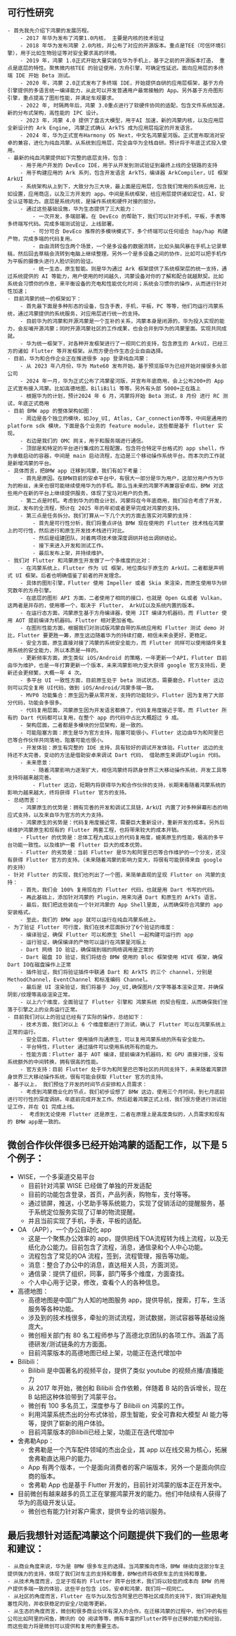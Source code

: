 ## 可行性研究
    - 首先我先介绍下鸿蒙的发展历程。
        - 2017 年华为发布了鸿蒙1.0内核， 主要是内核的技术验证
        - 2018 年华为发布鸿蒙 2.0内核，并公布了对应的开源版本。重点是TEE（可信环境引擎），用于比如生物验证等对安全要求高的环境。
        - 2019 年，鸿蒙 1.0正式开始大量实装在华为手机上，基于之前的开源版本打造， 重点是底层的特性。聚焦微内核TEE 的验证使用，方舟引擎，可确定性延迟。面向应用层的多终端 IDE 开始 Beta 测试。
        - 2020 年，鸿蒙 2.0正式发布了多终端 IDE，开始提供自研的应用层框架，基于方舟引擎提供的多语言统一编译能力，从此可以开发普通用户最常接触的 App。另外基于方舟图形引擎，重点提高了图形性能，并满足车规要求。
        - 2022 年, 时隔两年后，鸿蒙 3.0重点进行了软硬件协同的适配，包含文件系统加速，新的分布式架构，高性能的 IPC 设计。
        - 2023 年，鸿蒙 4.0 提供了盘古大模型，用于AI 加速，新的鸿蒙内核，以及应用层全新设计的 Ark Engine, 鸿蒙正式确认 ArkTS 成为应用层指定的开发语言。
        - 2024 年，华为正式宣布Harmony OS Next，中文名鸿蒙星河版。正式宣布取消对安卓的兼容，进化为纯血鸿蒙。从系统到应用层，完全由华为全栈自研。预计将于年底正式投入使用。
    - 最新的纯血鸿蒙提供如下完整的底层支持，包含：
        - 用于用户开发的 DevEco IDE，用于从开发到测试验证到最终上线的全链路的支持
        - 用于构建应用的 Ark 系列，包含开发语言 ArkTS，编译器 ArkCompiler，UI 框架 ArkUI
        - 系统架构从上到下，大致分为三大块，最上面是应用层，包含我们常用的系统应用，比如设置，应用商店，以及三方开发的 app。中间是系统框架，给应用层提供诸如定位，AI，安全认证等能力。底层是系统内核，是操作系统和硬件对接的部分。
        - 通过这些基础设施，华为生态提供了三大能力：
            - 一次开发，多端部署。在 DevEco 的帮助下，我们可以针对手机，平板，手表等多终端写代码。完成多端测试验证，上线部署。
            - 可分可合 DevEco 推荐的多模块模式下，多个终端可以任何组合 hap/hap 构建产物，完成多端的代码复用。
            - 自由流转包含两个场景，一个是多设备的数据流转。比如头脑风暴在手机上记录草稿，然后回去草稿会流转到电脑上继续整理。另外一个是多设备之间的协作，比如可以把手机作为平板的摄像头进行人脸识别的验证。
            - 统一生态，原生智能。则是华为通过 Ark 框架提供了系统框架层的统一支持，通过系统提供的 AI 等能力，用户使用的时间越久，鸿蒙设备对你的了解和配合就越默契。比如系统会习惯你的作息，来平衡设备的充电和性能优化时间；系统会习惯你的操作，从而进行针对性加速；
    - 目前鸿蒙的统一的框架如下：
        - 首先最下面是多种形态的设备，包含手表，手机，平板，PC 等等，他们均运行鸿蒙系统，通过鸿蒙提供的系统服务，对应用层进行统一的支持。
        - 目前华为的鸿蒙和开源鸿蒙是一个互补的关系，鸿蒙本身是闭源的，华为投入实现的能力，会反哺开源鸿蒙；同时开源鸿蒙社区的工作成果，也会合并到华为的鸿蒙里面。实现共同成就。
        - 华为统一框架下，对各种开发框架进行了一视同仁的支持，包含原生的 ArkUI，已经三方的诸如 Flutter 等开发框架。从而方便合作生态企业自由选择。
    - 目前，华为和合作企业正在推进很多 app 登录纯血鸿蒙：
        - 从 2023 年八月份，华为 Mate60 发布开始，基于预览版华为已经开始对接很多头部公司
        - 2024 年一月，华为正式公布了鸿蒙星河版，并宣布年底商用，会上公布200+的 App 正式宣布接入鸿蒙。比如高德地图，BiliBili 等等。另外有头部 5000+正在路上
        - 根据华为的计划，预计2024 年 6 月，鸿蒙将开始 Beta 测试，8 月份 进行 RC 测试，年底正式商用
    - 目前 BMW app 的整体架构如图：
        - 周边是各个独立的模块，如Joy_UI, Atlas, Car_connection等等，中间是通用的 platform sdk 模块，下面是各个业务的 feature module，这些都是基于 flutter 实现。
        - 右边是我们的 OMC 网关，用于和服务端进行通信。
        - 顶部是和特定的平台进行集成的工程配置。包含符合特定平台格式的 app shell，作为承载启动的容器，中间是 main 启动流程，左边是三个移动操作系统平台。而本次的工作就是新增鸿蒙的平台。
    - 具体而言，把BMW app 迁移到鸿蒙，我们有如下考量：
        - 首先是原因。在BMW目前的安卓平台中，有很大一部分是华为用户，这部分用户作为华为的粉丝，未来也很可能继续使用华为的手机。那么当未来的鸿蒙不再兼容安卓后，BMW 对这些用户在新的平台上继续提供服务，体现了宝马对用户的负责。
        - 第二点是时机。考虑到华为的商业计划，鸿蒙将在今年底商用，我们综合考虑了开发，测试，发布的全流程，预计在 2025 年的年初或者更早完成对鸿蒙的支持。
        - 第三点是任务拆分。我们打算从一下几个大的方面去落实对鸿蒙的支持：
            - 首先是可行性分析，我们将重点评估 BMW 现在使用的 Flutter 技术栈在鸿蒙上的可行性，然后进行和原生开发技术栈进行对比。
            - 然后是组建团队，对着两项技术做深度调研并给出调研结论。
            - 接下来进入开发和测试工作。
            - 最后发布上架，并持续维护。
    - 我们对 Flutter 和鸿蒙原生开发做了一个多维度的比对：
        - 在鸿蒙系统上，Flutter 作为 UI 框架，地位类似于原生的 ArkUI。二者都是声明式 UI 框架。后者也明确借鉴了前者的开发理念。
        - 具体的图形引擎，Flutter 使用 Impeller 或者 Skia 来渲染，而原生使用华为研究数年的方舟引擎。
        - 在底层的图形 API 方面，二者使用了相同的接口，也就是 Open GL或者 Vulkan，这两者是并存的，使用哪一个，取决于 Flutter， ArkUI以及系统内置的版本。
        - 在运行态方面，鸿蒙原生基于方舟编译器，使用 JIT 编译为机器码，而 Flutter 使用 AOT 提前编译为机器码。Flutter 相对更加省电。
        - 在图形性能方面，根据我们对测试版鸿蒙自带的系统应用和 Flutter 测试 demo 对比，Flutter 要更胜一筹，原生这边随着华为的持续打磨，相信未来会更好，更稳定。
        - 安全方面，原生直接对接了鸿蒙的系统安全能力，而 Flutter 同样可以使用插件来复用系统的安全能力，所以本质是一样的。
        - 更新频率方面，原生类似 iOS/Android 的策略，一年更新一个API，Flutter 目前由华为维护，也是一年打算更新一个版本，未来鸿蒙影响力变大获得 google 官方支持后，更新还会更频繁，大概一年 4 次。
        - 多平台 UI 一致性方面，目前原生处于 beta 测试状态，需要磨合。Flutter 这边则可以完全复用 UI代码，做到 iOS/Android/鸿蒙多端一致。
        - MVP0 功能集合：原生因为要从零开发，支持的功能较少。Flutter 因为复用了大部分代码，功能会多很多。
        - 代码复用层面，鸿蒙原生因为开发语言都换了，代码复用度接近于零。而 Flutter 所有的 Dart 代码都可以复用，在整个 app 的代码中占比大概超过 9 成。
        - 架构层面，二者都是多模块的分层架构，是一致的。
        - 可能阻塞方面：原生是华为官方支持，阻塞可能很小。Flutter 这边由华为和阿里巴巴等合作伙伴共同落地，阻塞可能也很小。
        - 开发体验：原生有完整的 IDE 支持，具有较好的调试开发体验。Flutter 这边的支持还不太完善，变动的方法是借助安卓来调试 Dart 代码， 借助原生来调试Plugin 代码。
        - 未来愿景：
            - 随着鸿蒙影响力逐渐扩大，相信鸿蒙终将跻身世界三大移动操作系统，开发工具等支持将越来越完善。
            - Flutter 这边，短期内将获得华为和合作伙伴的支持，长期来看随着鸿蒙系统的影响力越来越大，终将获得 Flutter 官方的支持。
    - 总结而言：
        - 鸿蒙原生的优势是：拥有完善的开发和调试工具链，ArkUI 内置了对多种屏幕形态的响应式支持，以及来自华为官方的大力支持。
        - 鸿蒙原生的劣势是：代码复用度接近零，需要巨大重新设计，重新开发的成本。另外后续维护鸿蒙原生和现有的 Flutter 两套工程，也将带来较大的成本开销。
        - Flutter 的优势是：总体工程九成以上的代码复用度，媲美原生的性能，极高的多平台功能一致性。以及维护一套 Flutter 巨大的成本优势。
        - Flutter 的劣势是：当前 Flutter 是华为和阿里巴巴等合作维护的一个分支，还没有获得 Flutter 官方的支持。（未来随着鸿蒙的影响力变大，将很有可能获得来自 google 的支持）
    - 针对 Flutter 的实现，我们也列出了一个图，来简单直观的呈现 Flutter on 鸿蒙的支持：
        - 首先，我们会 100% 复用现在的 Flutter 代码，也就是用 Dart 书写的代码。
        - 再此基础上，添加针对鸿蒙的 Plugin，用来沟通 Dart 和原生的 ArkTs 语言。
        - 最后，我们把这些装在一个针对鸿蒙的 App Shell里面, 从而确保符合鸿蒙的 app 安装格式。
        - 至此，我们的 BMW app 就可以运行在纯血鸿蒙系统上。
    - 为了验证 Flutter 可行度，我们在技术层面拆分了6个验证的维度：
        - 编译验证，确保 Flutter 可以和原生 Shell 一起构建可运行的 app
        - 运行验证，确保编译的产物可以运行在鸿蒙星河版上
        - Dart 网络 IO 验证，确保端到端的网络调用是正常的
        - Dart 磁盘 IO 验证，我们将结合 BMW 使用的 Bloc 框架使用 HIVE 框架，确保 Dart IO在磁盘操作上正常
        - 插件验证，我们将验证插件中联通 Dart 和 ArkTS 的三个 channel，分别是 MethodChannel，EventChannel 和标准编码 Channel。
        - 最后是 UI 渲染验证，我们将基于 Joy_UI,确保图片/文字等基本渲染正常，并确保阴影/纹理等高级渲染正常。
        - 以上六个维度，全面验证了 Flutter 引擎和 鸿蒙系统 的契合程度，从而确保我们坐落于引擎之上的业务运行正常。
    - 目前我们对以上的验证已经有了实际的操作，总结如下：
        - 技术方面，我们对以上 6 个维度都进行了测试，确认了 Flutter 可以在鸿蒙系统上正常的运行。
        - 安全层面，Flutter 使用插件沟通原生，可以复用鸿蒙系统的所有安全能力。
        - 平台特性，Flutter 通过插件可以使用系统所有的能力。
        - 性能方面：Flutter 基于 AOT 编译，提前编译为机器码，和 GPU 直接对接，没有系统额外的中间转换，拥有很高的性能。
        - 官方支持：目前 Flutter 处于华为和阿里巴巴等社区的共同支持下，未来随着鸿蒙跻身世界三大移动操作系统，很有可能会获取 Flutter 官方的支持。
    - 基于以上， 我们预估了开发的时间节点安排和人员需求：
        - 考虑到鸿蒙商业化的节点，我们初步设想了 BMW 这边，使用三个月时间，到七月底前进行可行性的深度调研。年底前完成开发工作。然后趁着鸿蒙正式上线，我们很方便进行测试验证工作，并在 Q1 完成上线。
        -  考虑到无论使用 Flutter 还是原生，二者在原理上是高度类似的，人员需求和现有的 BMW app是一致的。
## 微创合作伙伴很多已经开始鸿蒙的适配工作，以下是 5 个例子：
- WISE，一个多渠道交易平台
    - 目前针对鸿蒙 WISE 已经做了单独的开发适配
    - 目前的功能包含登录，首页，产品列表，购物车，支付等等。
    - 通过锁屏，推送，小艺助手等系统能力，实现了促销活动的提醒服务，基于系统定位服务实现了订单的物流提醒。
    - 并且当前实现了手机，手表，平板的适配。
- OA （APP），一个办公自动化 app
    - 这是一个聚焦办公效率的 app，提供把线下OA流程转为线上流程，以及无纸化办公能力。目前包含了流程，消息，通信录和个人中心功能。
    - 流程包含了常见的OA 流程，签到，流程管理，报告等功能。
    - 消息：整合了办公中的消息，直达相关人员，方面浏览。
    - 通信录：提供了组织，同事，部门等多个维度，方面查找。
    - 个人中心用于记录，修改，查看个人的各种信息。
- 高德地图：
    - 高德地图是中国广为人知的地图服务 app，提供导航，搜索，打车，生活服务等各种功能。
    - 涉及到的技术栈很多，牵扯的测试流程，测试数据，测试容器等基础设施庞大。
    - 微创相关部门有 80 名工程师参与了高德北京团队的各项工作。涵盖了高德研发/测试链条的方方面面。
    - 目前鸿蒙版本的高德地图已经上架，功能正在迭代增加中
- Bilibili：
    - Bilibili 是中国著名的视频平台，提供了类似 youtube 的视频点播/直播能力
    - 从 2017 年开始，微创和 Bilibili 合作依赖，伴随着 B 站的告诉增长，现在 B 站把这种体验带到了鸿蒙平台。
    - 微创有 100 多名员工，深度参与了 Bilibili on 鸿蒙的工作。
    - 利用鸿蒙系统杰出的分布式体验，原生智能，安全可靠和大模型 AI 能力等等，提供了崭新的用户体验。
    - 目前鸿蒙版本的Bilibili已经上架，功能正在迭代增加中
- 舍弗勒App：
    - 舍弗勒是一个汽车配件领域的杰出企业，其 app 以在线交易为核心，拓展舍弗勒直达用户的能力。
    - App 有两个版本，一个是面向消费者的客户端版本，另外一个是面向供应商的版本。
    - 舍弗勒 App 也是基于 Flutter 开发的，目前针对鸿蒙的版本正在开发中。
- 目前微创有越来越多的员工正在掌握鸿蒙开发的能力。他们中陆续有人获得了华为的高级开发认证。
    - 微创也有能力针对客户需求，提供专业的培训服务。

## 最后我想针对适配鸿蒙这个问题提供下我们的一些思考和建议：
    - 从商业角度来说，华为是 BMW 很多车主的选择。当鸿蒙推向市场，BMW 继续向这部分车主提供强力的支持，体现了我们对车主的支持和尊重，BMW也终将收获车主的支持和尊重。
    - 从技术角度而言，立足于现有的 Flutter 跨平台技术，我们将以较低的成本向 BMW 的用户提供多端一致的体验，这些平台包含 iOS，安卓和鸿蒙，我们将一视同仁。
    - 从社区的角度而言，Flutter 在华为以及包含阿里巴巴等社区成员的支持下，我们将避免阻塞性风险，并收获稳定的安全/功能等更新。
    - 从生态的角度而言，微创和很多商业伙伴有深入的合作。在迁移鸿蒙的过程中，他们中的有些公司比如阿里的闲鱼，腾讯的 QQ 阅读等等，拥有丰富的Flutter跨平台迁移的能力和经验，而这些能力将是微创可以提供和复用的重要生态。





    


